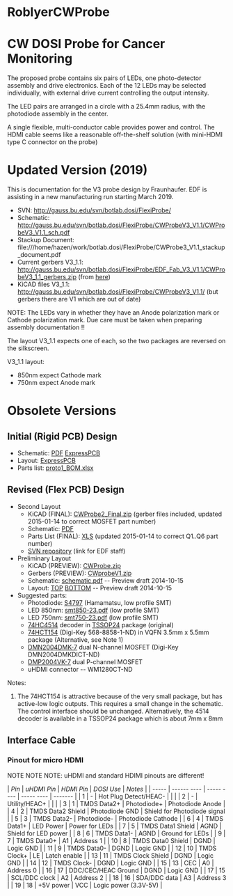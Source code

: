 # RoblyerCWProbe
# CW DOSI Probe for Cancer Monitoring

The proposed probe contains six pairs of LEDs, one photo-detector assembly and drive electronics.
Each of the 12 LEDs may be selected individually, with external drive current controlling the output intensity.

The LED pairs are arranged in a circle with a 25.4mm radius, with the photodiode assembly in the center.

A single flexible, multi-conductor cable provides power and control.  The HDMI cable seems like
a reasonable off-the-shelf solution (with mini-HDMI type C connector on the probe)

# Updated Version (2019)

This is documentation for the V3 probe design by Fraunhaufer.  EDF is assisting in
a new manufacturing run starting March 2019.

 * SVN: http://gauss.bu.edu/svn/botlab.dosi/FlexiProbe/
 * Schematic: http://gauss.bu.edu/svn/botlab.dosi/FlexiProbe/CWProbeV3_V1.1/CWProbeV3_V1.1_sch.pdf
 * Stackup Document: file:///home/hazen/work/botlab.dosi/FlexiProbe/CWProbe3_V1.1_stackup_document.pdf
 * Current gerbers V3_1.1: http://gauss.bu.edu/svn/botlab.dosi/FlexiProbe/EDF_Fab_V3_V1.1/CWProbeV3_1.1_gerbers.zip (from [here](http://gauss.bu.edu/svn/botlab.dosi/FlexiProbe/February%202019%20Probe%20Order%20Files/February%202019%20Probe%20Order%20Files/PCBA_Manufacturing_Package_CWProbeV3_2018/Gerber%20Files_CWProbeV3_2018/))
 * KiCAD files V3_1.1: http://gauss.bu.edu/svn/botlab.dosi/FlexiProbe/CWProbeV3_V1.1/
 (but gerbers there are V1 which are out of date)

NOTE:  The LEDs vary in whether they have an Anode polarization mark or Cathode polarization mark.
Due care must be taken when preparing assembly documentation !!

The layout V3_1.1 expects one of each, so the two packages are reversed on the silkscreen.

V3_1.1 layout:

 * 850nm expect Cathode mark
 * 750nm expect Anode mark

# Obsolete Versions

## Initial (Rigid PCB) Design
 * Schematic: [PDF](http://ohm.bu.edu/~hazen/Roblyer/DC_Probe/cw_pcb_low_profile_sch.pdf) [ExpressPCB](http://ohm.bu.edu/~hazen/Roblyer/DC_Probe/cw_pcb_low_profile.sch)
 * Layout: [ExpressPCB](http://ohm.bu.edu/~hazen/Roblyer/DC_Probe/cw_pcb_low_profile.pcb)
 * Parts list: [proto1_BOM.xlsx](http://ohm.bu.edu/~hazen/Roblyer/DC_Probe/proto1_BOM.xlsx)

## Revised (Flex PCB) Design

 * Second Layout
   * KiCAD (FINAL): [CWProbe2_Final.zip](http://ohm.bu.edu/~hazen/Roblyer/DC_Probe/FlexV2/CWProbe2_Final.zip) (gerber files included, updated 2015-01-14 to correct MOSFET part number)
   * Schematic: [PDF](http://ohm.bu.edu/~hazen/Roblyer/DC_Probe/FlexV2/Probe2.pdf)
   * Parts List (FINAL): [XLS](http://ohm.bu.edu/~hazen/Roblyer/DC_Probe/FlexV2/Probe2.xls) (updated 2015-01-14 to correct Q1..Q6 part number)
   * [SVN repository](http://edf.bu.edu/svn/edf/Roblyer/CWProbe2/) (link for EDF staff)
 * Preliminary Layout
   * KiCAD (PREVIEW): [CWProbe.zip](http://ohm.bu.edu/~hazen/Roblyer/DC_Probe/CWProbe.zip)
   * Gerbers (PREVIEW): [CWprobeV1.zip](http://ohm.bu.edu/~hazen/Roblyer/DC_Probe/CWprobeV1.zip)
   * Schematic: [schematic.pdf](http://ohm.bu.edu/~hazen/Roblyer/DC_Probe/FlexV1/schematic.pdf) -- Preview draft 2014-10-15
   * Layout: [TOP](http://ohm.bu.edu/~hazen/Roblyer/DC_Probe/FlexV1/top.png) [BOTTOM](http://ohm.bu.edu/~hazen/Roblyer/DC_Probe/FlexV1/bottom.png) -- Preview draft 2014-10-15
 * Suggested parts:
   * Photodiode: [S4797](http://www.hamamatsu.com/resources/pdf/ssd/s5627-01_etc_kspd1025e06.pdf) (Hamamatsu, low profile SMT)
   * LED 850nm: [smt850-23.pdf](http://www.roithner-laser.com/datasheets/led_div/smd/smt850-23.pdf) (low profile SMT)
   * LED 750nm: [smt750-23.pdf](http://www.roithner-laser.com/datasheets/led_div/smd/smt750-23.pdf) (low profile SMT)
   * [74HC4514](http://www.nxp.com/documents/data_sheet/74HC_HCT4514_CNV.pdf) decoder in [TSSOP24](http://www.nxp.com/documents/outline_drawing/sot355-1_po.pdf) package (original)
   * [74HCT154](http://www.nxp.com/documents/data_sheet/74HC_HCT154.pdf) (Digi-Key 568-8858-1-ND) in VQFN 3.5mm x 5.5mm package (Alternative, see Note 1)
   * [DMN2004DMK-7](http://www.diodes.com/datasheets/ds30937.pdf) dual N-channel MOSFET (Digi-Key DMN2004DMKDICT-ND)
   * [DMP2004VK-7](http://www.diodes.com/datasheets/ds30916.pdf) dual P-channel MOSFET
   * uHDMI connector -- WM1280CT-ND

Notes:

1.  The 74HCT154 is attractive because of the very small package, but has active-low logic outputs.  This requires a small change in the schematic.  The control interface should be unchanged.  Alternatively, the 4514 decoder is available in a TSSOP24 package which is about 7mm x 8mm


## Interface Cable

### Pinout for micro HDMI

NOTE NOTE NOTE:  uHDMI and standard HDIMI pinouts are different!


| *Pin* | *uHDMI Pin* | *HDMI Pin* | *DOSI Use* | *Notes* |
| ----- | ------ ---- | ----- ---- | ----- ---- | ------- |
| 1 | - | Hot Plug Detect/HEAC- | | |
| 2 | - | Utility/HEAC+ |  | |
| 3 | 1 | TMDS Data2+ | Photodiode+ | Photodiode Anode |
| 4 | 2 | TMDS Data2 Shield | Photodiode GND | Shield for Photodiode signal |
| 5 | 3 | TMDS Data2- | Photodiode- | Photodiode Cathode |
| 6 | 4 | TMDS Data1+ | LED Power | Power for LEDs |
| 7 | 5 | TMDS Data1 Shield | AGND | Shield for LED power |
| 8 | 6 | TMDS Data1- | AGND | Ground for LEDs |
| 9 | 7 | TMDS Data0+ | A1 | Address 1 |
| 10 | 8 | TMDS Data0 Shield | DGND | Logic GND |
| 11 | 9 | TMDS Data0- | DGND | Logic GND |
| 12 | 10 | TMDS Clock+ | LE | Latch enable |
| 13 | 11 | TMDS Clock Shield | DGND | Logic GND |
| 14 | 12 | TMDS Clock- | DGND | Logic GND |
| 15 | 13 | CEC | A0 | Address 0 |
| 16 | 17 | DDC/CEC/HEAC Ground | DGND | Logic GND |
| 17 | 15 | SCL/DDC clock | A2 | Address 2 |
| 18 | 16 | SDA/DDC data | A3 | Address 3 |
| 19 | 18 | +5V power | VCC | Logic power (3.3V-5V) |

